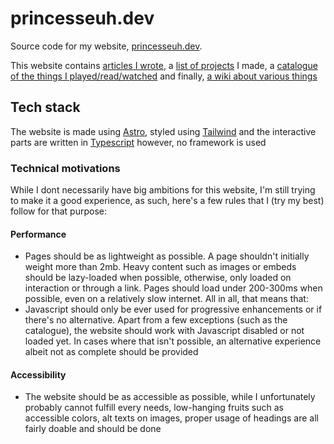 # princesseuh.dev

Source code for my website, [princesseuh.dev](https://princesseuh.dev).

This website contains [articles I wrote](https://princesseuh.dev/articles), a [list of projects](https://princesseuh.dev/projects) I made, a [catalogue of the things I played/read/watched](https://princesseuh.dev/catalogue) and finally, [a wiki about various things](https://princesseuh.dev/wiki)

## Tech stack

The website is made using [Astro](https://astro.build), styled using [Tailwind](https://tailwindcss.com/) and the interactive parts are written in [Typescript](https://www.typescriptlang.org/) however, no framework is used 

### Technical motivations

While I dont necessarily have big ambitions for this website, I'm still trying to make it a good experience, as such, here's a few rules that I (try my best) follow for that purpose:

#### Performance
- Pages should be as lightweight as possible. A page shouldn't initially weight more than 2mb. Heavy content such as images or embeds should be lazy-loaded when possible, otherwise, only loaded on interaction or through a link. Pages should load under 200-300ms when possible, even on a relatively slow internet. All in all, that means that:
- Javascript should only be ever used for progressive enhancements or if there's no alternative. 
Apart from a few exceptions (such as the catalogue), the website should work with Javascript disabled or not loaded yet. In cases where that isn't possible, an alternative experience albeit not as complete should be provided

#### Accessibility
- The website should be as accessible as possible, while I unfortunately probably cannot fulfill every needs, low-hanging fruits such as accessible colors, alt texts on images, proper usage of headings are all fairly doable and should be done